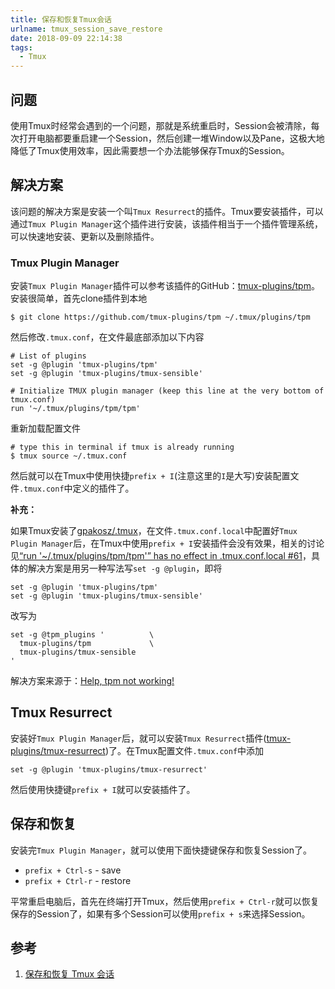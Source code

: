 ```yaml
---
title: 保存和恢复Tmux会话
urlname: tmux_session_save_restore
date: 2018-09-09 22:14:38
tags:
  - Tmux
---
```


## 问题

使用Tmux时经常会遇到的一个问题，那就是系统重启时，Session会被清除，每次打开电脑都要重启建一个Session，然后创建一堆Window以及Pane，这极大地降低了Tmux使用效率，因此需要想一个办法能够保存Tmux的Session。

## 解决方案

该问题的解决方案是安装一个叫`Tmux Resurrect`的插件。Tmux要安装插件，可以通过`Tmux Plugin Manager`这个插件进行安装，该插件相当于一个插件管理系统，可以快速地安装、更新以及删除插件。

### Tmux Plugin Manager

安装`Tmux Plugin Manager`插件可以参考该插件的GitHub：[tmux-plugins/tpm](https://github.com/tmux-plugins/tpm)。安装很简单，首先clone插件到本地

```shell
$ git clone https://github.com/tmux-plugins/tpm ~/.tmux/plugins/tpm
```

然后修改`.tmux.conf`，在文件最底部添加以下内容

```
# List of plugins
set -g @plugin 'tmux-plugins/tpm'
set -g @plugin 'tmux-plugins/tmux-sensible'

# Initialize TMUX plugin manager (keep this line at the very bottom of tmux.conf)
run '~/.tmux/plugins/tpm/tpm'
```

重新加载配置文件

```shell
# type this in terminal if tmux is already running
$ tmux source ~/.tmux.conf
```

然后就可以在Tmux中使用快捷`prefix + I`(注意这里的`I`是大写)安装配置文件`.tmux.conf`中定义的插件了。

__补充：__

如果Tmux安装了[gpakosz/.tmux](https://github.com/gpakosz/.tmux)，在文件`.tmux.conf.local`中配置好`Tmux Plugin Manager`后，在Tmux中使用`prefix + I`安装插件会没有效果，相关的讨论见[“run '~/.tmux/plugins/tpm/tpm'” has no effect in .tmux.conf.local #61](https://github.com/gpakosz/.tmux/issues/61)，具体的解决方案是用另一种写法写`set -g @plugin`，即将

```
set -g @plugin 'tmux-plugins/tpm'
set -g @plugin 'tmux-plugins/tmux-sensible'
```

改写为

```
set -g @tpm_plugins '          \
  tmux-plugins/tpm             \
  tmux-plugins/tmux-sensible
'
```

解决方案来源于：[Help, tpm not working!](https://github.com/tmux-plugins/tpm/blob/master/docs/tpm_not_working.md)

## Tmux Resurrect

安装好`Tmux Plugin Manager`后，就可以安装`Tmux Resurrect`插件([tmux-plugins/tmux-resurrect](https://github.com/tmux-plugins/tmux-resurrect))了。在Tmux配置文件`.tmux.conf`中添加

```
set -g @plugin 'tmux-plugins/tmux-resurrect'
```

然后使用快捷键`prefix + I`就可以安装插件了。

## 保存和恢复

安装完`Tmux Plugin Manager`，就可以使用下面快捷键保存和恢复Session了。

* `prefix + Ctrl-s` - save
* `prefix + Ctrl-r` - restore

平常重启电脑后，首先在终端打开Tmux，然后使用`prefix + Ctrl-r`就可以恢复保存的Session了，如果有多个Session可以使用`prefix + s`来选择Session。

## 参考

1. [保存和恢复 Tmux 会话](https://liam0205.me/2016/09/10/tmux-plugin-resurrect/)